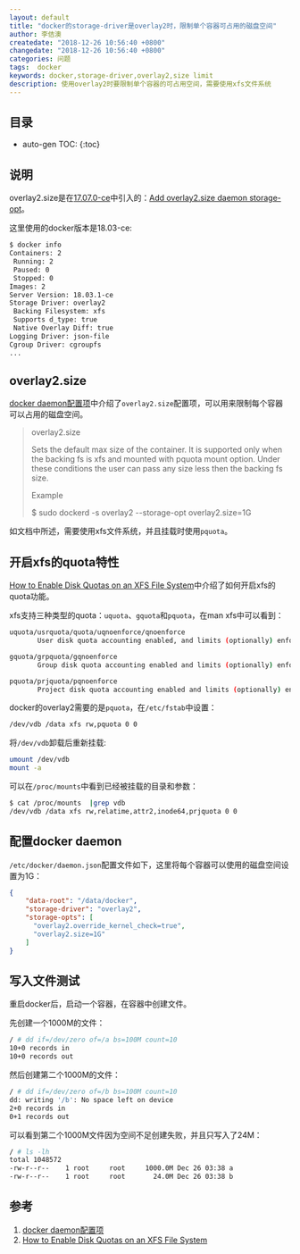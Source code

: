 ```yaml
---
layout: default
title: "docker的storage-driver是overlay2时，限制单个容器可占用的磁盘空间"
author: 李佶澳
createdate: "2018-12-26 10:56:40 +0800"
changedate: "2018-12-26 10:56:40 +0800"
categories: 问题
tags:  docker
keywords: docker,storage-driver,overlay2,size limit
description: 使用overlay2时要限制单个容器的可占用空间，需要使用xfs文件系统
---
```


## 目录
* auto-gen TOC:
{:toc}

## 说明

overlay2.size是在[17.07.0-ce](https://github.com/docker/docker-ce/releases?after=v17.09.0-ce-rc1)中引入的：[Add overlay2.size daemon storage-opt](https://github.com/moby/moby/pull/32977)。

这里使用的docker版本是18.03-ce:

```bash
$ docker info
Containers: 2
 Running: 2
 Paused: 0
 Stopped: 0
Images: 2
Server Version: 18.03.1-ce
Storage Driver: overlay2
 Backing Filesystem: xfs
 Supports d_type: true
 Native Overlay Diff: true
Logging Driver: json-file
Cgroup Driver: cgroupfs
...
```

## overlay2.size

[docker daemon配置项][1]中介绍了`overlay2.size`配置项，可以用来限制每个容器可以占用的磁盘空间。 

>overlay2.size
>
>Sets the default max size of the container. It is supported only when the backing fs is xfs and mounted with pquota mount option. 
>Under these conditions the user can pass any size less then the backing fs size.
> 
>Example
>
> $ sudo dockerd -s overlay2 --storage-opt overlay2.size=1G

如文档中所述，需要使用xfs文件系统，并且挂载时使用`pquota`。

## 开启xfs的quota特性

[How to Enable Disk Quotas on an XFS File System][2]中介绍了如何开启xfs的quota功能。

xfs支持三种类型的quota：`uquota`、`gquota`和`pquota`，在man xfs中可以看到：

```bash
uquota/usrquota/quota/uqnoenforce/qnoenforce
       User disk quota accounting enabled, and limits (optionally) enforced.  Refer to xfs_quota(8) for further details.

gquota/grpquota/gqnoenforce
       Group disk quota accounting enabled and limits (optionally) enforced.  Refer to xfs_quota(8) for further details.

pquota/prjquota/pqnoenforce
       Project disk quota accounting enabled and limits (optionally) enforced.  Refer to xfs_quota(8) for further details.
```

docker的overlay2需要的是`pquota`，在`/etc/fstab`中设置：

```bash
/dev/vdb /data xfs rw,pquota 0 0
```

将`/dev/vdb`卸载后重新挂载:

```bash
umount /dev/vdb
mount -a
```

可以在`/proc/mounts`中看到已经被挂载的目录和参数：

```bash
$ cat /proc/mounts  |grep vdb
/dev/vdb /data xfs rw,relatime,attr2,inode64,prjquota 0 0
```

## 配置docker daemon

`/etc/docker/daemon.json`配置文件如下，这里将每个容器可以使用的磁盘空间设置为1G：

```json
{
    "data-root": "/data/docker",
    "storage-driver": "overlay2",
    "storage-opts": [
      "overlay2.override_kernel_check=true",
      "overlay2.size=1G"
    ]
}
```

## 写入文件测试

重启docker后，启动一个容器，在容器中创建文件。

先创建一个1000M的文件：

```bash
/ # dd if=/dev/zero of=/a bs=100M count=10
10+0 records in
10+0 records out
```

然后创建第二个1000M的文件：

```bash
/ # dd if=/dev/zero of=/b bs=100M count=10
dd: writing '/b': No space left on device
2+0 records in
0+1 records out
```

可以看到第二个1000M文件因为空间不足创建失败，并且只写入了24M：

```bash
/ # ls -lh
total 1048572
-rw-r--r--    1 root     root     1000.0M Dec 26 03:38 a
-rw-r--r--    1 root     root       24.0M Dec 26 03:38 b
```

## 参考

1. [docker daemon配置项][1]
2. [How to Enable Disk Quotas on an XFS File System][2]

[1]: https://docs.docker.com/engine/reference/commandline/dockerd/#docker-runtime-execution-options "docker daemon cli (dockerd cli)"
[2]: https://www.thegeekdiary.com/how-to-enable-disk-quotas-on-an-xfs-file-system/ "How to Enable Disk Quotas on an XFS File System"
